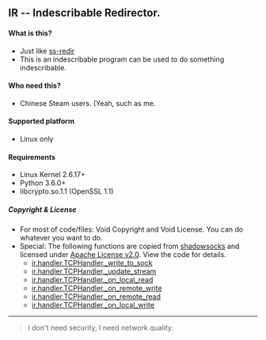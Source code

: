 ## IR -- Indescribable Redirector.

#### What is this?

+ Just like [ss-redir](https://github.com/shadowsocks/shadowsocks-libev#advanced-usage)
+ This is an indescribable program can be used to do something indescribable.

#### Who need this?

+ Chinese Steam users. (Yeah, such as me.

#### Supported platform

+ Linux only

#### Requirements

+ Linux Kernel 2.6.17+
+ Python 3.6.0+
+ libcrypto.so.1.1 (OpenSSL 1.1)

##### Copyright & License

+ For most of code/files: Void Copyright and Void License. You can do whatever you want to do.
+ Special: The following functions are copied from [shadowsocks](https://github.com/shadowsocks/shadowsocks/blob/master/shadowsocks/tcprelay.py#L110) and licensed under [Apache License v2.0](https://www.apache.org/licenses/LICENSE-2.0). View the code for details.
  * [ir.handler.TCPHandler.\_write\_to\_sock](https://github.com/Mr-indescribable/some-tools/blob/indescribable/ir/ir/handler.py#L112)
  * [ir.handler.TCPHandler.\_update\_stream](https://github.com/Mr-indescribable/some-tools/blob/indescribable/ir/ir/handler.py#L155)
  * [ir.handler.TCPHandler.\_on\_local\_read](https://github.com/Mr-indescribable/some-tools/blob/indescribable/ir/ir/handler.py#L191)
  * [ir.handler.TCPHandler.\_on\_remote\_write](https://github.com/Mr-indescribable/some-tools/blob/indescribable/ir/ir/handler.py#L281)
  * [ir.handler.TCPHandler.\_on\_remote\_read](https://github.com/Mr-indescribable/some-tools/blob/indescribable/ir/ir/handler.py#L300)
  * [ir.handler.TCPHandler.\_on\_local\_write](https://github.com/Mr-indescribable/some-tools/blob/indescribable/ir/ir/handler.py#L337)

----------------------------

> I don't need security, I need network quality.

